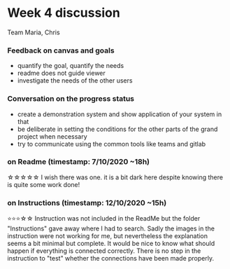 # Week 4 discussion

Team Maria, Chris

### Feedback on canvas and goals

+ quantify the goal, quantify the needs
+ readme does not guide viewer
+ investigate the needs of the other users

### Conversation on the progress status

+ create a demonstration system and show application of your system in that 
+ be deliberate in setting the conditions for the other parts of the grand project when necessary
+ try to communicate using the common tools like teams and gitlab

### on Readme (timestamp: 7/10/2020 ~18h)
☆☆☆☆☆
I wish there was one. it is a bit dark here despite knowing there is quite some work done!

### on Instructions (timestamp: 12/10/2020 ~15h)
⭐⭐⭐☆☆
Instruction was not included in the ReadMe but the folder "Instructions" gave away where I had to search. Sadly the images in the instruction were not working for me, but nevertheless the explanation seems a bit minimal but complete. It would be nice to know what should happen if everything is connected correctly. There is no step in the instruction to "test" whether the connections have been made properly.